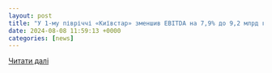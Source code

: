 ```yaml
---
layout: post
title: "У 1-му півріччі «Київстар» зменшив EBITDA на 7,9% до 9,2 млрд гривень | Українські Новини"
date: 2024-08-08 11:59:13 +0000
categories: [news]
---
```


[Читати далі](https://ukranews.com/ua/news/1025226-u-1-mu-pivrichchi-kyyivstar-zmenshyv-ebitda-na-7-9-do-9-2-mlrd-gryven)
